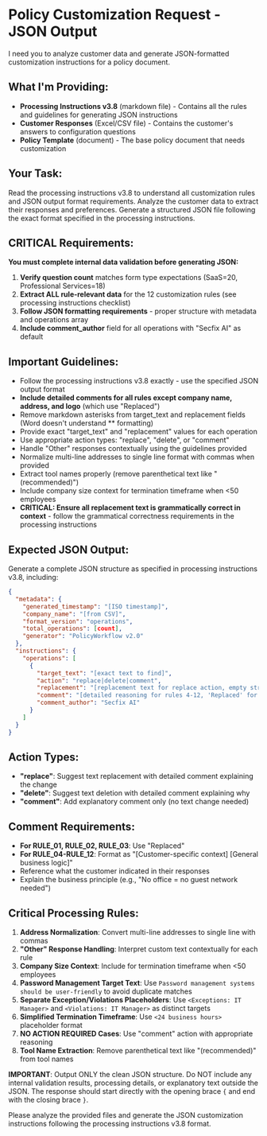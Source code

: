 # Policy Customization Request - JSON Output

I need you to analyze customer data and generate JSON-formatted customization instructions for a policy document.

## What I'm Providing:

- **Processing Instructions v3.8** (markdown file) - Contains all the rules and guidelines for generating JSON instructions
- **Customer Responses** (Excel/CSV file) - Contains the customer's answers to configuration questions
- **Policy Template** (document) - The base policy document that needs customization

## Your Task:

Read the processing instructions v3.8 to understand all customization rules and JSON output format requirements. Analyze the customer data to extract their responses and preferences. Generate a structured JSON file following the exact format specified in the processing instructions.

## CRITICAL Requirements:

**You must complete internal data validation before generating JSON:**

1. **Verify question count** matches form type expectations (SaaS=20, Professional Services=18)
2. **Extract ALL rule-relevant data** for the 12 customization rules (see processing instructions checklist)
3. **Follow JSON formatting requirements** - proper structure with metadata and operations array
4. **Include comment_author** field for all operations with "Secfix AI" as default

## Important Guidelines:

- Follow the processing instructions v3.8 exactly - use the specified JSON output format
- **Include detailed comments for all rules except company name, address, and logo** (which use "Replaced")
- Remove markdown asterisks from target_text and replacement fields (Word doesn't understand \*\* formatting)
- Provide exact "target_text" and "replacement" values for each operation
- Use appropriate action types: "replace", "delete", or "comment"
- Handle "Other" responses contextually using the guidelines provided
- Normalize multi-line addresses to single line format with commas when provided
- Extract tool names properly (remove parenthetical text like "(recommended)")
- Include company size context for termination timeframe when <50 employees
- **CRITICAL: Ensure all replacement text is grammatically correct in context** - follow the grammatical correctness requirements in the processing instructions

## Expected JSON Output:

Generate a complete JSON structure as specified in processing instructions v3.8, including:

```json
{
  "metadata": {
    "generated_timestamp": "[ISO timestamp]",
    "company_name": "[from CSV]",
    "format_version": "operations",
    "total_operations": [count],
    "generator": "PolicyWorkflow v2.0"
  },
  "instructions": {
    "operations": [
      {
        "target_text": "[exact text to find]",
        "action": "replace|delete|comment",
        "replacement": "[replacement text for replace action, empty string for delete/comment]",
        "comment": "[detailed reasoning for rules 4-12, 'Replaced' for rules 1-3]",
        "comment_author": "Secfix AI"
      }
    ]
  }
}
```

## Action Types:

- **"replace"**: Suggest text replacement with detailed comment explaining the change
- **"delete"**: Suggest text deletion with detailed comment explaining why
- **"comment"**: Add explanatory comment only (no text change needed)

## Comment Requirements:

- **For RULE_01, RULE_02, RULE_03**: Use "Replaced"
- **For RULE_04-RULE_12**: Format as "[Customer-specific context] [General business logic]"
- Reference what the customer indicated in their responses
- Explain the business principle (e.g., "No office = no guest network needed")

## Critical Processing Rules:

1. **Address Normalization**: Convert multi-line addresses to single line with commas
2. **"Other" Response Handling**: Interpret custom text contextually for each rule
3. **Company Size Context**: Include for termination timeframe when <50 employees
4. **Password Management Target Text**: Use `Password management systems should be user-friendly` to avoid duplicate matches
5. **Separate Exception/Violations Placeholders**: Use `<Exceptions: IT Manager>` and `<Violations: IT Manager>` as distinct targets
6. **Simplified Termination Timeframe**: Use `<24 business hours>` placeholder format
7. **NO ACTION REQUIRED Cases**: Use "comment" action with appropriate reasoning
8. **Tool Name Extraction**: Remove parenthetical text like "(recommended)" from tool names

**IMPORTANT**: Output ONLY the clean JSON structure. Do NOT include any internal validation results, processing details, or explanatory text outside the JSON. The response should start directly with the opening brace `{` and end with the closing brace `}`.

Please analyze the provided files and generate the JSON customization instructions following the processing instructions v3.8 format.
